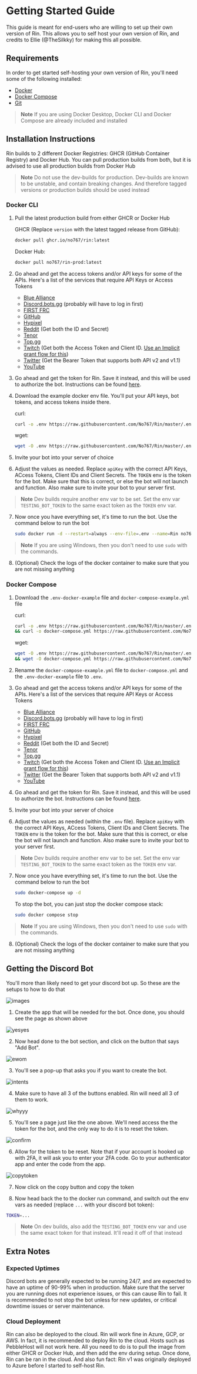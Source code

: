# Getting Started Guide

This guide is meant for end-users who are willing to set up their own version of Rin. This allows you to self host your own version of Rin, and credits to Ellie (@TheSilkky) for making this all possible.

## Requirements

In order to get started self-hosting your own version of Rin, you'll need some of the following installed:

- [Docker](https://www.docker.com/)
- [Docker Compose](https://docs.docker.com/compose/)
- [Git](https://git-scm.com/)

> **Note**
> If you are using Docker Desktop, Docker CLI and Docker Compose are already included and installed

## Installation Instructions

Rin builds to 2 different Docker Registries: GHCR (GitHub Container Registry) and Docker Hub. You can pull production builds from both, but it is advised to use all production builds from Docker Hub


> **Note**
> Do not use the dev-builds for production. Dev-builds are known to be unstable, and contain breaking changes. And therefore tagged versions or production builds should be used instead


### Docker CLI

1. Pull the latest production build from either GHCR or Docker Hub

    GHCR (Replace `version` with the latest tagged release from GitHub): 
    ```sh
    docker pull ghcr.io/no767/rin:latest
    ```

    Docker Hub:
    ```sh
    docker pull no767/rin-prod:latest
    ```
2. Go ahead and get the access tokens and/or API keys for some of the APIs. Here's a list of the services that require API Keys or Access Tokens
    - [Blue Alliance](https://www.thebluealliance.com/apidocs)
    - [Discord.bots.gg](https://discord.bots.gg/) (probably will have to log in first)
    - [FIRST FRC](https://frc-events.firstinspires.org/services/API) 
    - [GitHub](https://docs.github.com/en/rest/guides/basics-of-authentication)
    - [Hypixel](https://api.hypixel.net/#section/Authentication/ApiKey)
    - [Reddit](https://www.reddit.com/prefs/apps) (Get both the ID and Secret)
    - [Tenor](https://developers.google.com/tenor/guides/quickstart#setup)
    - [Top.gg](https://docs.top.gg/)
    - [Twitch](https://dev.twitch.tv/docs/api/get-started) (Get both the Access Token and Client ID. [Use an Implicit grant flow for this](https://dev.twitch.tv/docs/authentication/getting-tokens-oauth#implicit-grant-flow))
    - [Twitter](https://developer.twitter.com/en/docs/twitter-api/getting-started/about-twitter-api) (Get the Bearer Token that supports both API v2 and v1.1)
    - [YouTube](https://developers.google.com/youtube/registering_an_application)

3. Go ahead and get the token for Rin. Save it instead, and this will be used to authorize the bot. Instructions can be found [here](https://github.com/No767/Rin/blob/dev/Community/getting-started-guide.md#getting-the-discord-bot).

4. Download the example docker env file. You'll put your API keys, bot tokens, and access tokens inside there. 

    curl:
    ```sh
    curl -o .env https://raw.githubusercontent.com/No767/Rin/master/.env-docker-example
    ```

    wget: 

    ```sh
    wget -O .env https://raw.githubusercontent.com/No767/Rin/master/.env-docker-example
    ```

5. Invite your bot into your server of choice

6. Adjust the values as needed. Replace `apiKey` with the correct API Keys, ACcess Tokens, Client IDs and Client Secrets. The `TOKEN` env is the token for the bot. Make sure that this is correct, or else the bot will not launch and function. Also make sure to invite your bot to your server first.

> **Note**
> Dev builds require another env var to be set. Set the env var `TESTING_BOT_TOKEN` to the same exact token as the `TOKEN` env var.

7. Now once you have everything set, it's time to run the bot. Use the command below to run the bot

    ```sh
    sudo docker run -d --restart=always --env-file=.env --name=Rin no767/rin-prod:latest
    ```

> **Note**
> If you are using Windows, then you don't need to use `sudo` with the commands.

8. (Optional) Check the logs of the docker container to make sure that you are not missing anything

### Docker Compose

1. Download the `.env-docker-example` file and `docker-compose-example.yml` file

    curl:
    ```sh
    curl -o .env https://raw.githubusercontent.com/No767/Rin/master/.env-docker-example \
    && curl -o docker-compose.yml https://raw.githubusercontent.com/No767/Rin/master/docker-compose-example.yml
    ```

    wget: 

    ```sh
    wget -O .env https://raw.githubusercontent.com/No767/Rin/master/.env-docker-example \
    && wget -O docker-compose.yml https://raw.githubusercontent.com/No767/Rin/master/docker-compose-example.yml
    ```

2. Rename the `docker-compose-example.yml` file to `docker-compose.yml` and the `.env-docker-example` file to `.env`.

3. Go ahead and get the access tokens and/or API keys for some of the APIs. Here's a list of the services that require API Keys or Access Tokens
    - [Blue Alliance](https://www.thebluealliance.com/apidocs)
    - [Discord.bots.gg](https://discord.bots.gg/) (probably will have to log in first)
    - [FIRST FRC](https://frc-events.firstinspires.org/services/API) 
    - [GitHub](https://docs.github.com/en/rest/guides/basics-of-authentication)
    - [Hypixel](https://api.hypixel.net/#section/Authentication/ApiKey)
    - [Reddit](https://www.reddit.com/prefs/apps) (Get both the ID and Secret)
    - [Tenor](https://developers.google.com/tenor/guides/quickstart#setup)
    - [Top.gg](https://docs.top.gg/)
    - [Twitch](https://dev.twitch.tv/docs/api/get-started) (Get both the Access Token and Client ID. [Use an Implicit grant flow for this](https://dev.twitch.tv/docs/authentication/getting-tokens-oauth#implicit-grant-flow))
    - [Twitter](https://developer.twitter.com/en/docs/twitter-api/getting-started/about-twitter-api) (Get the Bearer Token that supports both API v2 and v1.1)
    - [YouTube](https://developers.google.com/youtube/registering_an_application)

4. Go ahead and get the token for Rin. Save it instead, and this will be used to authorize the bot. Instructions can be found [here](https://github.com/No767/Rin/blob/dev/Community/getting-started-guide.md#getting-the-discord-bot).

5. Invite your bot into your server of choice

6. Adjust the values as needed (within the `.env` file). Replace `apiKey` with the correct API Keys, ACcess Tokens, Client IDs and Client Secrets. The `TOKEN` env is the token for the bot. Make sure that this is correct, or else the bot will not launch and function. Also make sure to invite your bot to your server first.

> **Note**
> Dev builds require another env var to be set. Set the env var `TESTING_BOT_TOKEN` to the same exact token as the `TOKEN` env var.

7. Now once you have everything set, it's time to run the bot. Use the command below to run the bot

    ```sh
    sudo docker-compose up -d
    ```

    To stop the bot, you can just stop the docker compose stack:

    ```sh
    sudo docker compose stop
    ```

> **Note**
> If you are using Windows, then you don't need to use `sudo` with the commands.

8. (Optional) Check the logs of the docker container to make sure that you are not missing anything


## Getting the Discord Bot

You'll more than likely need to get your discord bot up. So these are the setups to how to do that

![images](../assets/getting-started-assets/create-app.png)

1. Create the app that will be needed for the bot. Once done, you should see the page as shown above

![yesyes](../assets/getting-started-assets/create-bot.png)

2. Now head done to the bot section, and click on the button that says "Add Bot". 

![ewom](../assets/getting-started-assets/allow-bot.png)

3. You'll see a pop-up that asks you if you want to create the bot. 

![intents](../assets/getting-started-assets/allow-intents.png)

4. Make sure to have all 3 of the buttons enabled. Rin will need all 3 of them to work.

![whyyy](../assets/getting-started-assets/reset-token.png)

5. You'll see a page just like the one above. We'll need access the the token for the bot, and the only way to do it is to reset the token.

![confirm](../assets/getting-started-assets/allow-reset-token.png)

6. Allow for the token to be reset. Note that if your account is hooked up with 2FA, it will ask you to enter your 2FA code. Go to your authenticator app and enter the code from the app.

![copytoken](../assets/getting-started-assets/copy-token.png)

7. Now click on the copy button and copy the token

8. Now head back the to the docker run command, and switch out the env vars as needed (replace `...` with your discord bot token):

  ```sh
  TOKEN=...
  ```

  > **Note**
  > On dev builds, also add the `TESTING_BOT_TOKEN` env var and use the same exact token for that instead. It'll read it off of that instead

## Extra Notes

### Expected Uptimes

Discord bots are generally expected to be running 24/7, and are expected to have an uptime of 90-99% when in production. Make sure that the server you are running does not experience issues, or this can cause Rin to fail. It is recommended to not stop the bot unless for new updates, or critical downtime issues or server maintenance.

### Cloud Deployment

Rin can also be deployed to the cloud. Rin will work fine in Azure, GCP, or AWS. In fact, it is recommended to deploy Rin to the cloud. Hosts such as PebbleHost will not work here. All you need to do is to pull the image from either GHCR or Docker Hub, and then add the env during setup. Once done, Rin can be ran in the cloud. And also fun fact: Rin v1 was originally deployed to Azure before I started to self-host Rin.
